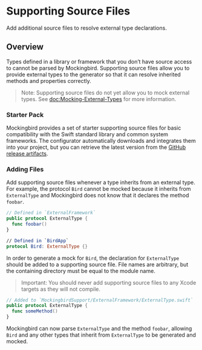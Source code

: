# Supporting Source Files

Add additional source files to resolve external type declarations.

## Overview

Types defined in a library or framework that you don’t have source access to cannot be parsed by Mockingbird. Supporting source files allow you to provide external types to the generator so that it can resolve inherited methods and properties correctly.

> Note: Supporting source files do not yet allow you to mock external types. See <doc:Mocking-External-Types> for more information.

### Starter Pack

Mockingbird provides a set of starter supporting source files for basic compatibility with the Swift standard library and common system frameworks. The configurator automatically downloads and integrates them into your project, but you can retrieve the latest version from the [GitHub release artifacts](https://github.com/birdrides/mockingbird/releases).

### Adding Files

Add supporting source files whenever a type inherits from an external type. For example, the protocol `Bird` cannot be mocked because it inherits from `ExternalType` and Mockingbird does not know that it declares the method `foobar`.

```swift
// Defined in `ExternalFramework`
public protocol ExternalType {
  func foobar()
}

// Defined in `BirdApp`
protocol Bird: ExternalType {}
```

In order to generate a mock for `Bird`, the declaration for `ExternalType` should be added to a supporting source file. File names are arbitrary, but the containing directory must be equal to the module name.

> Important: You should never add supporting source files to any Xcode targets as they will not compile.

```swift
// Added to `MockingbirdSupport/ExternalFramework/ExternalType.swift`
public protocol ExternalType {
  func someMethod()
}
```

Mockingbird can now parse `ExternalType` and the method `foobar`, allowing `Bird` and any other types that inherit from `ExternalType` to be generated and mocked.

